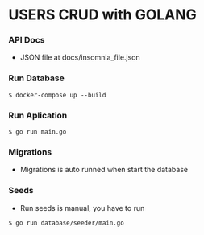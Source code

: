 # USERS CRUD with GOLANG

### API Docs

- JSON file at docs/insomnia_file.json

### Run Database

```
$ docker-compose up --build
```

### Run Aplication

```
$ go run main.go
```

### Migrations

- Migrations is auto runned when start the database

### Seeds

- Run seeds is manual, you have to run

```
$ go run database/seeder/main.go
```
